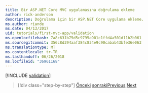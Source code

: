 ```yaml
---
title: Bir ASP.NET Core MVC uygulamasına doğrulama ekleme
author: rick-anderson
description: Doğrulama için bir ASP.NET Core uygulama ekleme.
ms.author: riande
ms.date: 04/13/2017
uid: tutorials/first-mvc-app/validation
ms.openlocfilehash: 7a8c631b75d5c9795a901c1ffd4a501d11b2b061
ms.sourcegitcommit: 356c8d394aaf384c834e9c90cabab43bfe36e063
ms.translationtype: MT
ms.contentlocale: tr-TR
ms.lasthandoff: 06/26/2018
ms.locfileid: "36961168"
---
```

[!INCLUDE [validation](~/includes/mvc-intro/validation.md)]

> [!div class="step-by-step"]
> <span data-ttu-id="0cf45-103">[Önceki](new-field.md)
> [sonraki](details.md)</span><span class="sxs-lookup"><span data-stu-id="0cf45-103">[Previous](new-field.md)
[Next](details.md)</span></span>  
